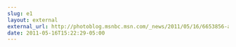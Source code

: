 ```yaml
---
slug: e1
layout: external
external_url: http://photoblog.msnbc.msn.com/_news/2011/05/16/6653856-awesome-photo-of-shuttle-from-airplane
date: 2011-05-16T15:22:29-05:00
---
```

